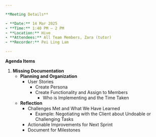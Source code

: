 ```yaml
---

**Meeting Details**

- **Date:** 14 Mar 2025
- **Time:** 1:40 PM – 2 PM
- **Location:** Hive
- **Attendees:** All Team Members, Zara (tutor)
- **Recorder:** Pei Ling Lam

---
```


**Agenda Items**

1. **Missing Documentation**
   - **Planning and Organization**
     - User Stories
       - Create Persona
       - Create Functionality and Assign to Members
         - Who is Implementing and the Time Taken
   - **Reflection**
     - Challenges Met and What We Have Learned
       - Example: Negotiating with the Client about Undoable or Challenging Tasks
     - Actionable Improvements for Next Sprint
     - Document for Milestones

